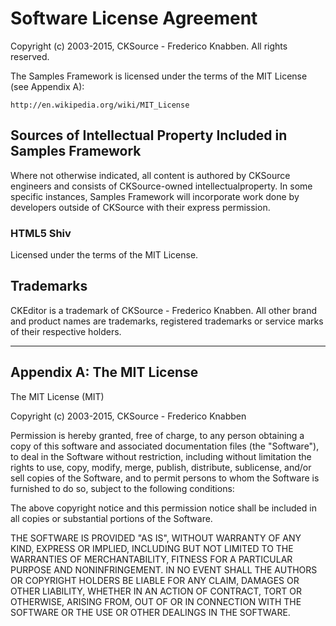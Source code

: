 Software License Agreement
==========================

Copyright (c) 2003-2015, CKSource - Frederico Knabben. All rights reserved.

The Samples Framework is licensed under the terms of the MIT License (see Appendix A):

	http://en.wikipedia.org/wiki/MIT_License

Sources of Intellectual Property Included in Samples Framework
--------------------------------------------------------------

Where not otherwise indicated, all content is authored by CKSource
engineers and consists of CKSource-owned intellectualproperty. In some
specific instances, Samples Framework will incorporate work done by
developers outside of CKSource with their express permission.

### HTML5 Shiv

Licensed under the terms of the MIT License.

Trademarks
----------

CKEditor is a trademark of CKSource - Frederico Knabben. All other brand
and product names are trademarks, registered trademarks or service
marks of their respective holders.

---

Appendix A: The MIT License
---------------------------

The MIT License (MIT)

Copyright (c) 2003-2015, CKSource - Frederico Knabben

Permission is hereby granted, free of charge, to any person obtaining a copy
of this software and associated documentation files (the "Software"), to deal
in the Software without restriction, including without limitation the rights
to use, copy, modify, merge, publish, distribute, sublicense, and/or sell
copies of the Software, and to permit persons to whom the Software is
furnished to do so, subject to the following conditions:

The above copyright notice and this permission notice shall be included in
all copies or substantial portions of the Software.

THE SOFTWARE IS PROVIDED "AS IS", WITHOUT WARRANTY OF ANY KIND, EXPRESS OR
IMPLIED, INCLUDING BUT NOT LIMITED TO THE WARRANTIES OF MERCHANTABILITY,
FITNESS FOR A PARTICULAR PURPOSE AND NONINFRINGEMENT. IN NO EVENT SHALL THE
AUTHORS OR COPYRIGHT HOLDERS BE LIABLE FOR ANY CLAIM, DAMAGES OR OTHER
LIABILITY, WHETHER IN AN ACTION OF CONTRACT, TORT OR OTHERWISE, ARISING FROM,
OUT OF OR IN CONNECTION WITH THE SOFTWARE OR THE USE OR OTHER DEALINGS IN
THE SOFTWARE.
